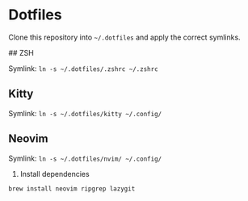# Dotfiles

Clone this repository into `~/.dotfiles` and apply the correct symlinks.

## ZSH

Symlink: `ln -s ~/.dotfiles/.zshrc ~/.zshrc`

## Kitty

Symlink: `ln -s ~/.dotfiles/kitty ~/.config/`

## Neovim

Symlink: `ln -s ~/.dotfiles/nvim/ ~/.config/`

1. Install dependencies

```sh
brew install neovim ripgrep lazygit
```

